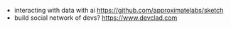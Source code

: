 - interacting with data with ai https://github.com/approximatelabs/sketch
- build social network of devs? https://www.devclad.com